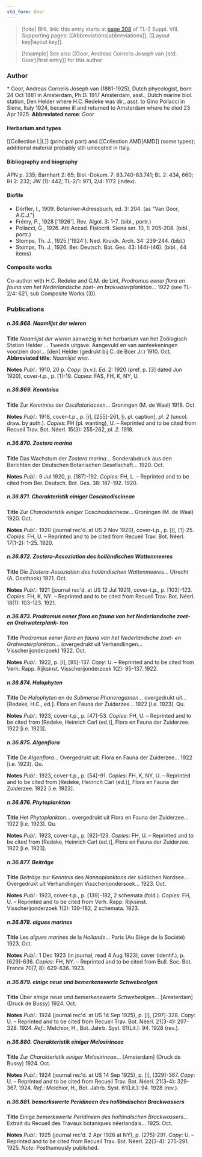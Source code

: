 ```yaml
---
std_form: Goor
---
```


> [!cite] BHL link: this entry starts at [page 308](https://www.biodiversitylibrary.org/page/33258786) of TL-2 Suppl. VIII.
> Supporting pages: [[Abbreviations|abbreviations]], [[Layout key|layout key]].

> [!example] See also [[Goor, Andreas Cornelis Joseph van {std. Goor}|first entry]] for this author

### Author

\* Goor, Andreas Cornelis Joseph van (1881-1925), Dutch phycologist, born 24 Oct 1881 in Amsterdam, Ph.D. 1917 Amsterdam, asst., Dutch marine biol. station, Den Helder where H.C. Redeke was dir., asst. to Gino Pollacci in Siena, Italy 1924, became ill and returned to Amsterdam where he died 23 Apr 1925. 
**Abbreviated name**: *Goor*

#### Herbarium and types

[[Collection L|L]] (principal part) and [[Collection AMD|AMD]] (some types); additional material probably still unlocated in Italy.

#### Bibliography and biography

APN p. 235; Barnhart 2: 65; Biol.-Dokum. 7: 83.740-83.741; BL 2: 434, 660; IH 2: 232; JW (1): 442; TL-2/1: 971, 2/4: 1172 (index).

#### Biofile

- Dörfler, I., 1909. Botaniker-Adressbuch, ed. 3: 204. (as "Van Goor, A.C.J.")
- Frémy, P., 1928 \['1926'\]. Rev. Algol. 3: 1-7. (bibl., portr.)
- Pollacci, G., 1926. Atti Accad. Fisiocrit. Siena ser. 10, 1: 205-208. (bibl., portr.)
- Stomps, Th. J., 1925 \['1924'\]. Ned. Kruidk. Arch. 34: 239-244. (bibl.)
- Stomps, Th. J., 1926. Ber. Deutsch. Bot. Ges. 43: (44)-(46). (bibl., 44 items)

#### Composite works

Co-author with H.C. Redeke and G.M. de Lint, *Prodromus eener flora en fauna van het Nederlandsche zoet- en brakwaterplankton*... 1922 (see TL-2/4: 621, sub Composite Works (3)).

### Publications

##### n.36.868. Naamlijst der wieren

**Title**
*Naamlijst der wieren* aanwezig in het herbarium van het Zoölogisch Station Helder ... Tweede uitgave. Aangevuld en van aanteekeningen voorzien door... \[den\] Helder (gedrukt bij C. de Boer Jr.) 1910. Oct.
**Abbreviated title**: *Naamlijst wier.*

**Notes**
*Publ*.: 1910, 20 p. *Copy*: (n.v.).
*Ed*. 2: 1920 (pref. p. \[3\] dated Jun 1920), cover-t.p., p. \[1\]-19. *Copies*: FAS, FH, K, NY, U.

##### n.36.869. Kenntniss

**Title**
Zur *Kenntniss* der *Oscillatoriaceen*... Groningen (M. de Waal) 1918. Oct.

**Notes**
*Publ*.: 1918, cover-t.p., p. \[i\], \[255\]-261, \[i, pl. caption\], *pl. 2* (uncol. draw. by auth.).
*Copies*: FH (pl. wanting), U. – Reprinted and to be cited from Recueil Trav. Bot. Néerl. 15(3): 255-262, *pl. 2.* 1918.

##### n.36.870. Zostera marina

**Title**
Das Wachstum der *Zostera marina*... Sonderabdruck aus den Berichten der Deutschen Botanischen Gesellschaft... 1920. Oct.

**Notes**
*Publ*.: 9 Jul 1920, p. \[187\]-192. *Copies*: FH, L. – Reprinted and to be cited from Ber. Deutsch. Bot. Ges. 38: 187-192. 1920.

##### n.36.871. Charakteristik einiger Coscinodiscineae

**Title**
Zur *Charakteristik einiger Coscinodiscineae*... Groningen (M. de Waal) 1920. Oct.

**Notes**
*Publ*.: 1920 (journal rec'd. at US 2 Nov 1920), cover-t.p., p. \[i\], \[1\]-25. *Copies*: FH, U. – Reprinted and to be cited from Recueil Trav. Bot. Néerl. 17(1-2): 1-25. 1920.

##### n.36.872. Zostera-Assoziation des holländischen Wattenmeeres

**Title**
Die *Zostera-Assoziation des holländischen Wattenmeeres*... Utrecht (A. Oosthook) 1921. Oct.

**Notes**
*Publ*.: 1921 (journal rec'd. at US 12 Jul 1921), cover-t.p., p. \[103\]-123. *Copies*: FH, K, NY. – Reprinted and to be cited from Recueil Trav. Bot. Néerl. 18(1): 103-123. 1921.

##### n.36.873. Prodromus eener flora en fauna van het Nederlandsche zoet- en Grahwaterplank- ton

**Title**
*Prodromus eener flora en fauna van het Nederlandsche zoet- en Grahwaterplankton*... (overgedrukt uit Verhandlingen... Visscherijonderzoek) 1922. Oct.

**Notes**
*Publ*.: 1922, p. \[i\], \[95\]-137. *Copy*: U. – Reprinted and to be cited from Verh. Rapp. Rijksinst. Visscherijonderzoek 1(2): 95-137. 1922.

##### n.36.874. Halophyten

**Title**
De *Halophyten* en de *Submerse Phanerogamen*... overgedrukt uit... \[Redeke, H.C., ed.\]. Flora en Fauna der Zuiderzee... 1922 \[i.e. 1923\]. Qu.

**Notes**
*Publ*.: 1923, cover-t.p., p. \[47\]-53. *Copies*: FH, U. – Reprinted and to be cited from \[Redeke, Heinrich Carl (ed.)\], Flora en Fauna der Zuiderzee. 1922 \[i.e. 1923\].

##### n.36.875. Algenflora

**Title**
De *Algenflora*... Overgedrukt uit: Flora en Fauna der Zuiderzee... 1922 \[i.e. 1923\]. Qu.

**Notes**
*Publ*.: 1923, cover-t.p., p. \[54\]-91. *Copies*: FH, K, NY, U. – Reprinted and to be cited from \[Redeke, Heinrich Carl (ed.)\], Flora en Fauna der Zuiderzee. 1922 \[i.e. 1923\].

##### n.36.876. Phytoplankton

**Title**
Het *Phytoplankton*... overgedrukt uit Flora en Fauna der Zuiderzee... 1922 \[i.e. 1923\]. Qu.

**Notes**
*Publ*.: 1923, cover-t.p., p. \[92\]-123. *Copies*: FH, U. – Reprinted and to be cited from \[Redeke, Heinrich Carl (ed.)\], Flora en Fauna der Zuiderzee. 1922 \[i.e. 1923\].

##### n.36.877. Beiträge

**Title**
*Beiträge* zur *Kenntnis* des *Nannoplanktons* der südlichen Nordsee... Overgedrukt uit Verhandlingen Visscherijondersoek... 1923. Oct.

**Notes**
*Publ*.: 1923, cover-t.p., p. \[139\]-182, 2 schemata (fold.). *Copies*: FH, U. – Reprinted and to be cited from Verh. Rapp. Rijksinst. Visscherijonderzoek 1(2): 139-182, 2 schemata. 1923.

##### n.36.878. algues marines

**Title**
Les *algues marines* de la *Hollande*... Paris (Au Siège de la Société) 1923. Oct.

**Notes**
*Publ*.: 1 Dec 1923 (in journal, read 4 Aug 1923), cover (identif.), p. \[629\]-636. *Copies*: FH, NY. – Reprinted and to be cited from Bull. Soc. Bot. France 70(7, 8): 629-636. 1923.

##### n.36.879. einige neue und bemerkenswerte Schwebealgen

**Title**
Über *einige neue und bemerkenswerte Schwebealgen*... \[Amsterdam\] (Druck de Bussy) 1924. Oct.

**Notes**
*Publ*.: 1924 (journal rec'd. at US 14 Sep 1925), p. \[i\], \[297\]-328. *Copy*: U. – Reprinted and to be cited from Recueil Trav. Bot. Néerl. 21(3-4): 297-328. 1924.
*Ref*.: Melchior, H., Bot. Jahrb. Syst. 61(Lit.): 94. 1928 (rev.).

##### n.36.880. Charakteristik einiger Melosirineae

**Title**
Zur *Charakteristik einiger Melosirineae*... \[Amsterdam\] (Druck de Bussy) 1924. Oct.

**Notes**
*Publ*.: 1924 (journal rec'd. at US 14 Sep 1925), p. \[i\], \[329\]-367. *Copy*: U. – Reprinted and to be cited from Recueil Trav. Bot. Néerl. 21(3-4): 329-367. 1924.
*Ref*.: Melchior, H., Bot. Jahrb. Syst. 61(Lit.): 94. 1928 (rev.).

##### n.36.881. bemerkswerte Peridineen des holländischen Brackwassers

**Title**
Einige *bemerkswerte Peridineen des holländischen Brackwassers*... Extrait du Recueil des Travaux botaniques néerlandais... 1925. Oct.

**Notes**
*Publ*.: 1925 (journal rec'd. 2 Apr 1926 at NY), p. \[275\]-291. *Copy*: U. – Reprinted and to be cited from Recueil Trav. Bot. Néerl. 22(3-4): 275-291. 1925.
*Note*: Posthumously published.

